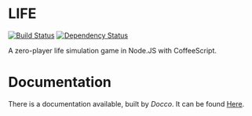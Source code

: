 LIFE
====

[![Build Status](https://drone.io/github.com/michaelowens/LIFE/status.png)](https://drone.io/github.com/michaelowens/LIFE/latest) [![Dependency Status](https://gemnasium.com/michaelowens/LIFE.png)](https://gemnasium.com/michaelowens/LIFE)

A zero-player life simulation game in Node.JS with CoffeeScript.

Documentation
=============

There is a documentation available, built by *Docco*. It can be found [Here](/docs/LIFE.html).